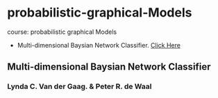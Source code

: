 # probabilistic-graphical-Models
course: probabilistic graphical Models  
* Multi-dimensional Baysian Network Classifier. [Click Here](https://github.com/E008001/probabilistic-graphical-Models/blob/master/Multi-dim%20BN%20classifier-1.pdfl)
## Multi-dimensional Baysian Network Classifier
### Lynda C. Van der Gaag. &   Peter R. de Waal  

